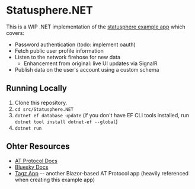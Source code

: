 # Statusphere.NET
This is a WIP .NET implementation of the [statusphere example app](https://github.com/bluesky-social/statusphere-example-app) which covers:

* Password authentication (todo: implement oauth)
* Fetch public user profile information
* Listen to the network firehose for new data
  * Enhancement from original: live UI updates via SignalR
* Publish data on the user's account using a custom schema

## Running Locally
1. Clone this repository.
2. `cd src/Statusphere.NET`
3. `dotnet ef database update` (if you don't have EF CLI tools installed, run `dotnet tool install dotnet-ef --global`)
4. `dotnet run`

## Ohter Resources
* [AT Protocol Docs](https://atproto.com/)
* [Bluesky Docs](https://docs.bsky.app/)
* [Tagz App](https://github.com/FritzAndFriends/TagzApp) -- another Blazor-based AT Protocol app (heavily referenced when creating this example app)
